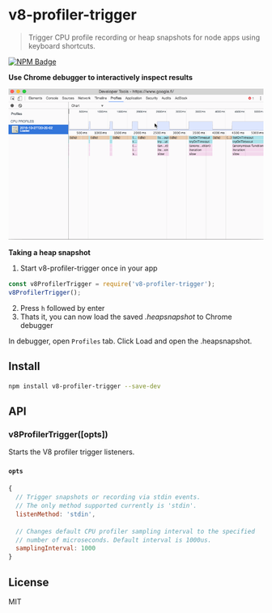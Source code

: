 # v8-profiler-trigger

> Trigger CPU profile recording or heap snapshots for node apps using keyboard
shortcuts.

[![NPM Badge](https://nodei.co/npm/v8-profiler-trigger.png?downloads=true)](https://www.npmjs.com/package/v8-profiler-trigger)

**Use Chrome debugger to interactively inspect results**

![Flamegraph](docs/flame.gif)

**Taking a heap snapshot**

1. Start v8-profiler-trigger once in your app

  ```js
  const v8ProfilerTrigger = require('v8-profiler-trigger');
  v8ProfilerTrigger();
  ```

2. Press `h` followed by enter
3. Thats it, you can now load the saved *.heapsnapshot* to Chrome debugger

  In debugger, open `Profiles` tab. Click Load and
  open the <timestamp>.heapsnapshot.


## Install

```bash
npm install v8-profiler-trigger --save-dev
```

## API

### v8ProfilerTrigger([opts])

Starts the V8 profiler trigger listeners.


#### `opts`

```js
{
  // Trigger snapshots or recording via stdin events.
  // The only method supported currently is 'stdin'.
  listenMethod: 'stdin',

  // Changes default CPU profiler sampling interval to the specified
  // number of microseconds. Default interval is 1000us.
  samplingInterval: 1000
}
```


## License

MIT
